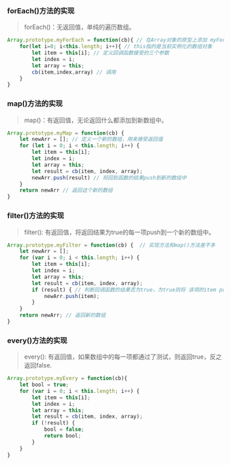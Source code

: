 
### forEach()方法的实现
> forEach()：无返回值，单纯的遍历数组。
```javascript
Array.prototype.myForEach = function(cb){ // 在Array对象的原型上添加 myForEach()方法， 接受一个回调函数
	for(let i=0; i<this.length; i++){ // this指的是当前实例化的数组对象
		let item = this[i]; // 定义回调函数接受的三个参数
		let index = i;
		let array = this;
		cb(item,index,array) // 调用
	}
}
```


### map()方法的实现
> map()：有返回值，无论返回什么都添加到新数组中。
```javascript
Array.prototype.myMap = function(cb) {
	let newArr = []; // 定义一个新的数组，用来接受返回值
	for (let i = 0; i < this.length; i++) {
		let item = this[i];
		let index = i;
		let array = this;
		let result = cb(item, index, array);
		newArr.push(result) // 将回到函数的结果push到新的数组中
	}
	return newArr // 返回这个新的数组
}
```

### filter()方法的实现
> filter(): 有返回值，将返回结果为true的每一项push到一个新的数组中。
```javascript
Array.prototype.myFilter = function(cb) {  // 实现方法和map()方法差不多
	let newArr = [];
	for (var i = 0; i < this.length; i++) {
		let item = this[i];
		let index = i;
		let array = this;
		let result = cb(item, index, array); 
		if (result) { // 判断回调函数的结果否为true，为true则将 该项的item push到新的数组中
			newArr.push(item);
		}
	}
	return newArr; // 返回新的数组
}

```

### every()方法的实现
> every(): 有返回值，如果数组中的每一项都通过了测试，则返回true，反之返回false.
```javascript
Array.prototype.myEvery = function(cb){
	let bool = true;
	for (var i = 0; i < this.length; i++) {
		let item = this[i];
		let index = i;
		let array = this;
		let result = cb(item, index, array);
		if (!result) {
			bool = false;
			return bool;
		}
	}
}
```
